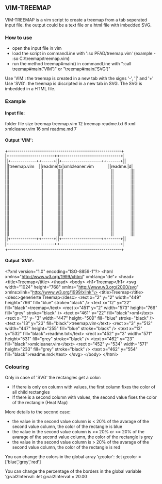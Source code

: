 ## VIM-TREEMAP

VIM-TREEMAP is a vim script to create a treemap from a tab seperated input file. the output could be a text file or a html file with imbedded SVG.

### How to use
* open the input file in vim
* load the script in commandLine with ':so PFAD/treemap.vim' (example - :so C:\treemap\treemap.vim)
* run the method treemap#main() in commandLine with ":call treemap#main('VIM')" or "treemap#main('SVG')"

Use 'VIM': the treemap is created in a new tab with the signs '-', '|' and '+'
Use 'SVG': the treemap is discripted in a new tab in SVG. The SVG is imbedded in a HTML file.

### Example
#### Input file:
folder	file	size
treemap	treemap.vim	12
treemap	readme.txt	6
xml	xmlcleaner.vim	16
xml	readme.md	7

#### Output 'VIM':
+----------------------------------------------------------+&nbsp;&nbsp;&nbsp;&nbsp;<br>
|+-----------------------++-------------------------------+|&nbsp;&nbsp;&nbsp;&nbsp;<br>
||+-------------++------+||+--------------------++-------+||&nbsp;&nbsp;&nbsp;&nbsp;<br>
|||treemap.vim&nbsp;&nbsp;&nbsp;&nbsp;||readme|tx|xmlcleaner.vim&nbsp;&nbsp;&nbsp;&nbsp;&nbsp;&nbsp;&nbsp;&nbsp;&nbsp;&nbsp;&nbsp;&nbsp;||readme.|d|&nbsp;&nbsp;&nbsp;&nbsp;<br>
|||&nbsp;&nbsp;&nbsp;&nbsp;&nbsp;&nbsp;&nbsp;&nbsp;&nbsp;&nbsp;&nbsp;&nbsp;&nbsp;&nbsp;&nbsp;&nbsp;&nbsp;&nbsp;&nbsp;&nbsp;&nbsp;&nbsp;&nbsp;&nbsp;&nbsp;&nbsp;||&nbsp;&nbsp;&nbsp;&nbsp;&nbsp;&nbsp;&nbsp;&nbsp;&nbsp;&nbsp;&nbsp;&nbsp;||||&nbsp;&nbsp;&nbsp;&nbsp;&nbsp;&nbsp;&nbsp;&nbsp;&nbsp;&nbsp;&nbsp;&nbsp;&nbsp;&nbsp;&nbsp;&nbsp;&nbsp;&nbsp;&nbsp;&nbsp;&nbsp;&nbsp;&nbsp;&nbsp;&nbsp;&nbsp;&nbsp;&nbsp;&nbsp;&nbsp;&nbsp;&nbsp;&nbsp;&nbsp;&nbsp;&nbsp;&nbsp;&nbsp;&nbsp;&nbsp;||&nbsp;&nbsp;&nbsp;&nbsp;&nbsp;&nbsp;&nbsp;&nbsp;&nbsp;&nbsp;&nbsp;&nbsp;&nbsp;&nbsp;|||&nbsp;&nbsp;&nbsp;&nbsp;<br>
|||&nbsp;&nbsp;&nbsp;&nbsp;&nbsp;&nbsp;&nbsp;&nbsp;&nbsp;&nbsp;&nbsp;&nbsp;&nbsp;&nbsp;&nbsp;&nbsp;&nbsp;&nbsp;&nbsp;&nbsp;&nbsp;&nbsp;&nbsp;&nbsp;&nbsp;&nbsp;||&nbsp;&nbsp;&nbsp;&nbsp;&nbsp;&nbsp;&nbsp;&nbsp;&nbsp;&nbsp;&nbsp;&nbsp;||||&nbsp;&nbsp;&nbsp;&nbsp;&nbsp;&nbsp;&nbsp;&nbsp;&nbsp;&nbsp;&nbsp;&nbsp;&nbsp;&nbsp;&nbsp;&nbsp;&nbsp;&nbsp;&nbsp;&nbsp;&nbsp;&nbsp;&nbsp;&nbsp;&nbsp;&nbsp;&nbsp;&nbsp;&nbsp;&nbsp;&nbsp;&nbsp;&nbsp;&nbsp;&nbsp;&nbsp;&nbsp;&nbsp;&nbsp;&nbsp;||&nbsp;&nbsp;&nbsp;&nbsp;&nbsp;&nbsp;&nbsp;&nbsp;&nbsp;&nbsp;&nbsp;&nbsp;&nbsp;&nbsp;|||&nbsp;&nbsp;&nbsp;&nbsp;<br>
|||&nbsp;&nbsp;&nbsp;&nbsp;&nbsp;&nbsp;&nbsp;&nbsp;&nbsp;&nbsp;&nbsp;&nbsp;&nbsp;&nbsp;&nbsp;&nbsp;&nbsp;&nbsp;&nbsp;&nbsp;&nbsp;&nbsp;&nbsp;&nbsp;&nbsp;&nbsp;||&nbsp;&nbsp;&nbsp;&nbsp;&nbsp;&nbsp;&nbsp;&nbsp;&nbsp;&nbsp;&nbsp;&nbsp;||||&nbsp;&nbsp;&nbsp;&nbsp;&nbsp;&nbsp;&nbsp;&nbsp;&nbsp;&nbsp;&nbsp;&nbsp;&nbsp;&nbsp;&nbsp;&nbsp;&nbsp;&nbsp;&nbsp;&nbsp;&nbsp;&nbsp;&nbsp;&nbsp;&nbsp;&nbsp;&nbsp;&nbsp;&nbsp;&nbsp;&nbsp;&nbsp;&nbsp;&nbsp;&nbsp;&nbsp;&nbsp;&nbsp;&nbsp;&nbsp;||&nbsp;&nbsp;&nbsp;&nbsp;&nbsp;&nbsp;&nbsp;&nbsp;&nbsp;&nbsp;&nbsp;&nbsp;&nbsp;&nbsp;|||&nbsp;&nbsp;&nbsp;&nbsp;<br>
|||&nbsp;&nbsp;&nbsp;&nbsp;&nbsp;&nbsp;&nbsp;&nbsp;&nbsp;&nbsp;&nbsp;&nbsp;&nbsp;&nbsp;&nbsp;&nbsp;&nbsp;&nbsp;&nbsp;&nbsp;&nbsp;&nbsp;&nbsp;&nbsp;&nbsp;&nbsp;||&nbsp;&nbsp;&nbsp;&nbsp;&nbsp;&nbsp;&nbsp;&nbsp;&nbsp;&nbsp;&nbsp;&nbsp;||||&nbsp;&nbsp;&nbsp;&nbsp;&nbsp;&nbsp;&nbsp;&nbsp;&nbsp;&nbsp;&nbsp;&nbsp;&nbsp;&nbsp;&nbsp;&nbsp;&nbsp;&nbsp;&nbsp;&nbsp;&nbsp;&nbsp;&nbsp;&nbsp;&nbsp;&nbsp;&nbsp;&nbsp;&nbsp;&nbsp;&nbsp;&nbsp;&nbsp;&nbsp;&nbsp;&nbsp;&nbsp;&nbsp;&nbsp;&nbsp;||&nbsp;&nbsp;&nbsp;&nbsp;&nbsp;&nbsp;&nbsp;&nbsp;&nbsp;&nbsp;&nbsp;&nbsp;&nbsp;&nbsp;|||&nbsp;&nbsp;&nbsp;&nbsp;<br>
|||&nbsp;&nbsp;&nbsp;&nbsp;&nbsp;&nbsp;&nbsp;&nbsp;&nbsp;&nbsp;&nbsp;&nbsp;&nbsp;&nbsp;&nbsp;&nbsp;&nbsp;&nbsp;&nbsp;&nbsp;&nbsp;&nbsp;&nbsp;&nbsp;&nbsp;&nbsp;||&nbsp;&nbsp;&nbsp;&nbsp;&nbsp;&nbsp;&nbsp;&nbsp;&nbsp;&nbsp;&nbsp;&nbsp;||||&nbsp;&nbsp;&nbsp;&nbsp;&nbsp;&nbsp;&nbsp;&nbsp;&nbsp;&nbsp;&nbsp;&nbsp;&nbsp;&nbsp;&nbsp;&nbsp;&nbsp;&nbsp;&nbsp;&nbsp;&nbsp;&nbsp;&nbsp;&nbsp;&nbsp;&nbsp;&nbsp;&nbsp;&nbsp;&nbsp;&nbsp;&nbsp;&nbsp;&nbsp;&nbsp;&nbsp;&nbsp;&nbsp;&nbsp;&nbsp;||&nbsp;&nbsp;&nbsp;&nbsp;&nbsp;&nbsp;&nbsp;&nbsp;&nbsp;&nbsp;&nbsp;&nbsp;&nbsp;&nbsp;|||&nbsp;&nbsp;&nbsp;&nbsp;<br>
|||&nbsp;&nbsp;&nbsp;&nbsp;&nbsp;&nbsp;&nbsp;&nbsp;&nbsp;&nbsp;&nbsp;&nbsp;&nbsp;&nbsp;&nbsp;&nbsp;&nbsp;&nbsp;&nbsp;&nbsp;&nbsp;&nbsp;&nbsp;&nbsp;&nbsp;&nbsp;||&nbsp;&nbsp;&nbsp;&nbsp;&nbsp;&nbsp;&nbsp;&nbsp;&nbsp;&nbsp;&nbsp;&nbsp;||||&nbsp;&nbsp;&nbsp;&nbsp;&nbsp;&nbsp;&nbsp;&nbsp;&nbsp;&nbsp;&nbsp;&nbsp;&nbsp;&nbsp;&nbsp;&nbsp;&nbsp;&nbsp;&nbsp;&nbsp;&nbsp;&nbsp;&nbsp;&nbsp;&nbsp;&nbsp;&nbsp;&nbsp;&nbsp;&nbsp;&nbsp;&nbsp;&nbsp;&nbsp;&nbsp;&nbsp;&nbsp;&nbsp;&nbsp;&nbsp;||&nbsp;&nbsp;&nbsp;&nbsp;&nbsp;&nbsp;&nbsp;&nbsp;&nbsp;&nbsp;&nbsp;&nbsp;&nbsp;&nbsp;|||&nbsp;&nbsp;&nbsp;&nbsp;<br>
|||&nbsp;&nbsp;&nbsp;&nbsp;&nbsp;&nbsp;&nbsp;&nbsp;&nbsp;&nbsp;&nbsp;&nbsp;&nbsp;&nbsp;&nbsp;&nbsp;&nbsp;&nbsp;&nbsp;&nbsp;&nbsp;&nbsp;&nbsp;&nbsp;&nbsp;&nbsp;||&nbsp;&nbsp;&nbsp;&nbsp;&nbsp;&nbsp;&nbsp;&nbsp;&nbsp;&nbsp;&nbsp;&nbsp;||||&nbsp;&nbsp;&nbsp;&nbsp;&nbsp;&nbsp;&nbsp;&nbsp;&nbsp;&nbsp;&nbsp;&nbsp;&nbsp;&nbsp;&nbsp;&nbsp;&nbsp;&nbsp;&nbsp;&nbsp;&nbsp;&nbsp;&nbsp;&nbsp;&nbsp;&nbsp;&nbsp;&nbsp;&nbsp;&nbsp;&nbsp;&nbsp;&nbsp;&nbsp;&nbsp;&nbsp;&nbsp;&nbsp;&nbsp;&nbsp;||&nbsp;&nbsp;&nbsp;&nbsp;&nbsp;&nbsp;&nbsp;&nbsp;&nbsp;&nbsp;&nbsp;&nbsp;&nbsp;&nbsp;|||&nbsp;&nbsp;&nbsp;&nbsp;<br>
|||&nbsp;&nbsp;&nbsp;&nbsp;&nbsp;&nbsp;&nbsp;&nbsp;&nbsp;&nbsp;&nbsp;&nbsp;&nbsp;&nbsp;&nbsp;&nbsp;&nbsp;&nbsp;&nbsp;&nbsp;&nbsp;&nbsp;&nbsp;&nbsp;&nbsp;&nbsp;||&nbsp;&nbsp;&nbsp;&nbsp;&nbsp;&nbsp;&nbsp;&nbsp;&nbsp;&nbsp;&nbsp;&nbsp;||||&nbsp;&nbsp;&nbsp;&nbsp;&nbsp;&nbsp;&nbsp;&nbsp;&nbsp;&nbsp;&nbsp;&nbsp;&nbsp;&nbsp;&nbsp;&nbsp;&nbsp;&nbsp;&nbsp;&nbsp;&nbsp;&nbsp;&nbsp;&nbsp;&nbsp;&nbsp;&nbsp;&nbsp;&nbsp;&nbsp;&nbsp;&nbsp;&nbsp;&nbsp;&nbsp;&nbsp;&nbsp;&nbsp;&nbsp;&nbsp;||&nbsp;&nbsp;&nbsp;&nbsp;&nbsp;&nbsp;&nbsp;&nbsp;&nbsp;&nbsp;&nbsp;&nbsp;&nbsp;&nbsp;|||&nbsp;&nbsp;&nbsp;&nbsp;<br>
|||&nbsp;&nbsp;&nbsp;&nbsp;&nbsp;&nbsp;&nbsp;&nbsp;&nbsp;&nbsp;&nbsp;&nbsp;&nbsp;&nbsp;&nbsp;&nbsp;&nbsp;&nbsp;&nbsp;&nbsp;&nbsp;&nbsp;&nbsp;&nbsp;&nbsp;&nbsp;||&nbsp;&nbsp;&nbsp;&nbsp;&nbsp;&nbsp;&nbsp;&nbsp;&nbsp;&nbsp;&nbsp;&nbsp;||||&nbsp;&nbsp;&nbsp;&nbsp;&nbsp;&nbsp;&nbsp;&nbsp;&nbsp;&nbsp;&nbsp;&nbsp;&nbsp;&nbsp;&nbsp;&nbsp;&nbsp;&nbsp;&nbsp;&nbsp;&nbsp;&nbsp;&nbsp;&nbsp;&nbsp;&nbsp;&nbsp;&nbsp;&nbsp;&nbsp;&nbsp;&nbsp;&nbsp;&nbsp;&nbsp;&nbsp;&nbsp;&nbsp;&nbsp;&nbsp;||&nbsp;&nbsp;&nbsp;&nbsp;&nbsp;&nbsp;&nbsp;&nbsp;&nbsp;&nbsp;&nbsp;&nbsp;&nbsp;&nbsp;|||&nbsp;&nbsp;&nbsp;&nbsp;<br>
|||&nbsp;&nbsp;&nbsp;&nbsp;&nbsp;&nbsp;&nbsp;&nbsp;&nbsp;&nbsp;&nbsp;&nbsp;&nbsp;&nbsp;&nbsp;&nbsp;&nbsp;&nbsp;&nbsp;&nbsp;&nbsp;&nbsp;&nbsp;&nbsp;&nbsp;&nbsp;||&nbsp;&nbsp;&nbsp;&nbsp;&nbsp;&nbsp;&nbsp;&nbsp;&nbsp;&nbsp;&nbsp;&nbsp;||||&nbsp;&nbsp;&nbsp;&nbsp;&nbsp;&nbsp;&nbsp;&nbsp;&nbsp;&nbsp;&nbsp;&nbsp;&nbsp;&nbsp;&nbsp;&nbsp;&nbsp;&nbsp;&nbsp;&nbsp;&nbsp;&nbsp;&nbsp;&nbsp;&nbsp;&nbsp;&nbsp;&nbsp;&nbsp;&nbsp;&nbsp;&nbsp;&nbsp;&nbsp;&nbsp;&nbsp;&nbsp;&nbsp;&nbsp;&nbsp;||&nbsp;&nbsp;&nbsp;&nbsp;&nbsp;&nbsp;&nbsp;&nbsp;&nbsp;&nbsp;&nbsp;&nbsp;&nbsp;&nbsp;|||&nbsp;&nbsp;&nbsp;&nbsp;<br>
|||&nbsp;&nbsp;&nbsp;&nbsp;&nbsp;&nbsp;&nbsp;&nbsp;&nbsp;&nbsp;&nbsp;&nbsp;&nbsp;&nbsp;&nbsp;&nbsp;&nbsp;&nbsp;&nbsp;&nbsp;&nbsp;&nbsp;&nbsp;&nbsp;&nbsp;&nbsp;||&nbsp;&nbsp;&nbsp;&nbsp;&nbsp;&nbsp;&nbsp;&nbsp;&nbsp;&nbsp;&nbsp;&nbsp;||||&nbsp;&nbsp;&nbsp;&nbsp;&nbsp;&nbsp;&nbsp;&nbsp;&nbsp;&nbsp;&nbsp;&nbsp;&nbsp;&nbsp;&nbsp;&nbsp;&nbsp;&nbsp;&nbsp;&nbsp;&nbsp;&nbsp;&nbsp;&nbsp;&nbsp;&nbsp;&nbsp;&nbsp;&nbsp;&nbsp;&nbsp;&nbsp;&nbsp;&nbsp;&nbsp;&nbsp;&nbsp;&nbsp;&nbsp;&nbsp;||&nbsp;&nbsp;&nbsp;&nbsp;&nbsp;&nbsp;&nbsp;&nbsp;&nbsp;&nbsp;&nbsp;&nbsp;&nbsp;&nbsp;|||&nbsp;&nbsp;&nbsp;&nbsp;<br>
|||&nbsp;&nbsp;&nbsp;&nbsp;&nbsp;&nbsp;&nbsp;&nbsp;&nbsp;&nbsp;&nbsp;&nbsp;&nbsp;&nbsp;&nbsp;&nbsp;&nbsp;&nbsp;&nbsp;&nbsp;&nbsp;&nbsp;&nbsp;&nbsp;&nbsp;&nbsp;||&nbsp;&nbsp;&nbsp;&nbsp;&nbsp;&nbsp;&nbsp;&nbsp;&nbsp;&nbsp;&nbsp;&nbsp;||||&nbsp;&nbsp;&nbsp;&nbsp;&nbsp;&nbsp;&nbsp;&nbsp;&nbsp;&nbsp;&nbsp;&nbsp;&nbsp;&nbsp;&nbsp;&nbsp;&nbsp;&nbsp;&nbsp;&nbsp;&nbsp;&nbsp;&nbsp;&nbsp;&nbsp;&nbsp;&nbsp;&nbsp;&nbsp;&nbsp;&nbsp;&nbsp;&nbsp;&nbsp;&nbsp;&nbsp;&nbsp;&nbsp;&nbsp;&nbsp;||&nbsp;&nbsp;&nbsp;&nbsp;&nbsp;&nbsp;&nbsp;&nbsp;&nbsp;&nbsp;&nbsp;&nbsp;&nbsp;&nbsp;|||&nbsp;&nbsp;&nbsp;&nbsp;<br>
|||&nbsp;&nbsp;&nbsp;&nbsp;&nbsp;&nbsp;&nbsp;&nbsp;&nbsp;&nbsp;&nbsp;&nbsp;&nbsp;&nbsp;&nbsp;&nbsp;&nbsp;&nbsp;&nbsp;&nbsp;&nbsp;&nbsp;&nbsp;&nbsp;&nbsp;&nbsp;||&nbsp;&nbsp;&nbsp;&nbsp;&nbsp;&nbsp;&nbsp;&nbsp;&nbsp;&nbsp;&nbsp;&nbsp;||||&nbsp;&nbsp;&nbsp;&nbsp;&nbsp;&nbsp;&nbsp;&nbsp;&nbsp;&nbsp;&nbsp;&nbsp;&nbsp;&nbsp;&nbsp;&nbsp;&nbsp;&nbsp;&nbsp;&nbsp;&nbsp;&nbsp;&nbsp;&nbsp;&nbsp;&nbsp;&nbsp;&nbsp;&nbsp;&nbsp;&nbsp;&nbsp;&nbsp;&nbsp;&nbsp;&nbsp;&nbsp;&nbsp;&nbsp;&nbsp;||&nbsp;&nbsp;&nbsp;&nbsp;&nbsp;&nbsp;&nbsp;&nbsp;&nbsp;&nbsp;&nbsp;&nbsp;&nbsp;&nbsp;|||&nbsp;&nbsp;&nbsp;&nbsp;<br>
||+-------------++------+||+--------------------++-------+||&nbsp;&nbsp;&nbsp;&nbsp;<br>
|+-----------------------++-------------------------------+|&nbsp;&nbsp;&nbsp;&nbsp;<br>
+----------------------------------------------------------+&nbsp;&nbsp;&nbsp;&nbsp;<br>
 

#### Output 'SVG':
\<?xml version="1.0" encoding="ISO-8859-1"?\>
\<html xmlns="http://www.w3.org/1999/xhtml" xml:lang="de"\>
\<head\>
\<title\>Treemap\</title\>
\</head\>
\<body\>
\<h1\>Treemap\</h1\>
\<svg width="1024" height="768" xmlns="http://www.w3.org/2000/svg" xmlns:xlink="http://www.w3.org/1999/xlink"\>
\<title\>Treemap\</title\>
\<desc\>generierte Treemap\</desc\>
\<rect x="2" y="2" width="449" height="766" fill="blue" stroke="black" /\>
\<text x="12" y="22" fill="black"\>treemap\</text\>
\<rect x="451" y="2" width="573" height="766" fill="grey" stroke="black" /\>
\<text x="461" y="22" fill="black"\>xml\</text\>
\<rect x="3" y="3" width="447" height="509" fill="blue" stroke="black" /\>
\<text x="13" y="23" fill="black"\>treemap.vim\</text\>
\<rect x="3" y="512" width="447" height="255" fill="blue" stroke="black" /\>
\<text x="13" y="532" fill="black"\>readme.txt\</text\>
\<rect x="452" y="3" width="571" height="531" fill="grey" stroke="black" /\>
\<text x="462" y="23" fill="black"\>xmlcleaner.vim\</text\>
\<rect x="452" y="534" width="571" height="233" fill="grey" stroke="black" /\>
\<text x="462" y="554" fill="black"\>readme.md\</text\>
\</svg\>
\</body\>
\</html\>

### Colouring
Only in case of 'SVG' the rectangles get a color:
* If there is only on column with values, the first column fixes the color of all child rectangles
* If there is a second column with values, the second value fixes the color of the rectangle (Heat Map)

More details to the second case:
* the value in the second value column is \< 20% of the avarage of the second value column, the color of the rectangle is blue
* the value in the second value column is \>= 20% or \<= 20% of the avarage of the second value column, the color of the rectangle is grey
* the value in the second value column is \> 20% of the avarage of the second value column, the color of the rectangle is red

You can change the colors in the global array 'g:color':
:let g:color = ['blue','grey','red']

You can change the percentage of the borders in the global variable 'g:val2Interval:
:let g:val2Interval = 20.00

